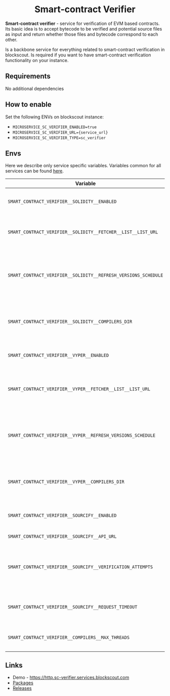 # <h1 align="center"> Smart-contract Verifier </h1>

**Smart-contract verifier** - service for verification of EVM based contracts. 
Its basic idea is to accept bytecode to be verified and potential source files as input and return whether those files and bytecode correspond to each other.

Is a backbone service for everything related to smart-contract verification in blockscout.
Is required if you want to have smart-contract verification functionality on your instance.

## Requirements
No additional dependencies

## How to enable
Set the following ENVs on blockscout instance:
- `MICROSERVICE_SC_VERIFIER_ENABLED=true`
- `MICROSERVICE_SC_VERIFIER_URL={service_url}`
- `MICROSERVICE_SC_VERIFIER_TYPE=sc_verifier`

## Envs
Here we describe only service specific variables. Variables common for all services can be found [here](../docs/common-envs.md).

[anchor]: <> (anchors.envs.start)

| Variable                                                       | Required | Description                                                             | Default value                                                                |
|----------------------------------------------------------------|----------|-------------------------------------------------------------------------|------------------------------------------------------------------------------|
| `SMART_CONTRACT_VERIFIER__SOLIDITY__ENABLED`                   |          | Enable Solidity verification endpoints                                  | `true`                                                                       |
| `SMART_CONTRACT_VERIFIER__SOLIDITY__FETCHER__LIST__LIST_URL`   |          | Url that contains a list available Solidity compilers                   | `https://solc-bin.ethereum.org/linux-amd64/list.json`                        |
| `SMART_CONTRACT_VERIFIER__SOLIDITY__REFRESH_VERSIONS_SCHEDULE` |          | Cron-format schedule to update the list of available Solidity compilers | `0 0 * * * * *`                                                              |
| `SMART_CONTRACT_VERIFIER__SOLIDITY__COMPILERS_DIR`             |          | Directory where Solidity compilers will be downloaded                   | `/tmp/solidity-compilers`                                                    |
| `SMART_CONTRACT_VERIFIER__VYPER__ENABLED`                      |          | Enable Vyper verification endpoints                                     | `true`                                                                       |
| `SMART_CONTRACT_VERIFIER__VYPER__FETCHER__LIST__LIST_URL`      |          | Url that contains a list of available Vyper compilers                   | `https://raw.githubusercontent.com/blockscout/solc-bin/main/vyper.list.json` |
| `SMART_CONTRACT_VERIFIER__VYPER__REFRESH_VERSIONS_SCHEDULE`    |          | Cron-format schedule to update the list of available Vyper compilers    | `0 0 * * * * *`                                                              |
| `SMART_CONTRACT_VERIFIER__VYPER__COMPILERS_DIR`                |          | Directory where Vyper compilers will be downloaded                      | `/tmp/vyper-compilers`                                                       |
| `SMART_CONTRACT_VERIFIER__SOURCIFY__ENABLED`                   |          | Enable Soucify verification endpoint                                    | `true`                                                                       |
| `SMART_CONTRACT_VERIFIER__SOURCIFY__API_URL`                   |          | Sourcify API url                                                        | `https://sourcify.dev/server/`                                               |
| `SMART_CONTRACT_VERIFIER__SOURCIFY__VERIFICATION_ATTEMPTS`     |          | Number of attempts the server makes to Sourcify API. Must be at least 1 | `3`                                                                          |
| `SMART_CONTRACT_VERIFIER__SOURCIFY__REQUEST_TIMEOUT`           |          | Timeout in seconds for a single request to Sourcify API                 | `15`                                                                         |
| `SMART_CONTRACT_VERIFIER__COMPILERS__MAX_THREADS`              |          | Maximum number of concurrent compilations                               | `8`                                                                          |

[anchor]: <> (anchors.envs.end)

## Links
- Demo - https://http.sc-verifier.services.blockscout.com
- [Packages](https://github.com/blockscout/blockscout-rs/pkgs/container/smart-contract-verifier)
- [Releases](https://github.com/blockscout/blockscout-rs/releases?q=smart-contract-verifier&expanded=true)